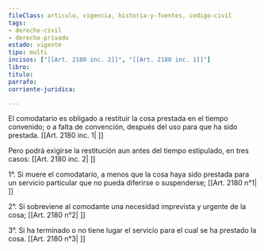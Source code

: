 ```yaml
---
fileClass: articulo, vigencia, historia-y-fuentes, codigo-civil
tags:
- derecho-civil
- derecho-privado
estado: vigente
tipo: multi
incisos: ["[[Art. 2180 inc. 2]]", "[[Art. 2180 inc. 1]]"]
libro:
titulo:
parrafo:
corriente-juridica:

---
```

El comodatario es obligado a restituir la cosa prestada en el tiempo convenido; o a falta de convención, después del uso para que ha sido prestada. [[Art. 2180 inc. 1| ]]

Pero podrá exigirse la restitución aun antes del tiempo estipulado, en tres casos: [[Art. 2180 inc. 2| ]]

1°. Si muere el comodatario, a menos que la cosa haya sido prestada para un servicio particular que no pueda diferirse o suspenderse; [[Art. 2180 n°1| ]]

2°. Si sobreviene al comodante una necesidad imprevista y urgente de la cosa; [[Art. 2180 n°2| ]]

3°. Si ha terminado o no tiene lugar el servicio para el cual se ha prestado la cosa. [[Art. 2180 n°3| ]]